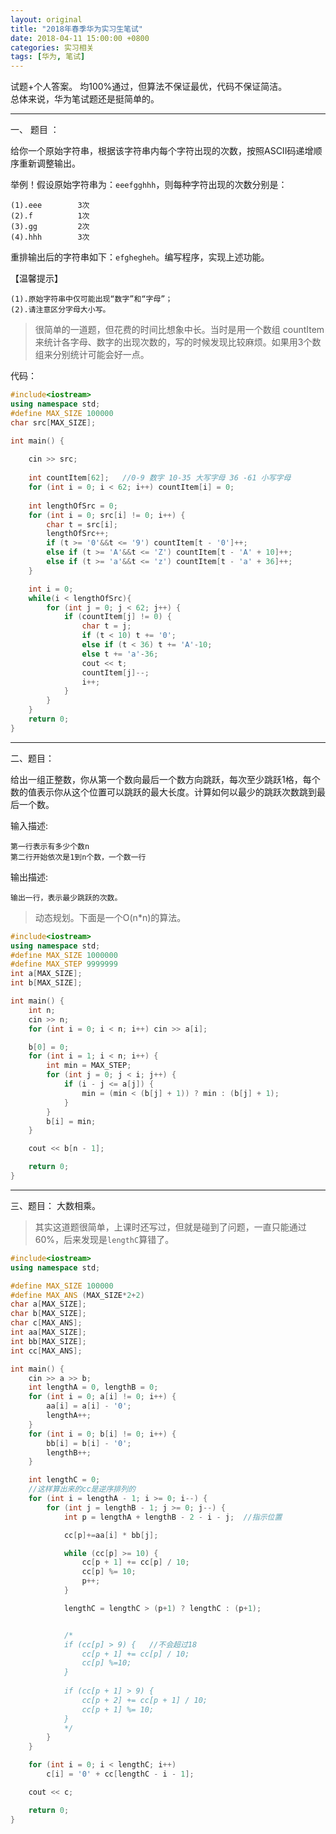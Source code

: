 ```yaml
---
layout: original
title: "2018年春季华为实习生笔试"
date: 2018-04-11 15:00:00 +0800 
categories: 实习相关
tags: [华为, 笔试]
---
```


试题+个人答案。 均100%通过，但算法不保证最优，代码不保证简洁。
<br>总体来说，华为笔试题还是挺简单的。

<!-- more -->

---------------

一、 题目 ：

 给你一个原始字符串，根据该字符串内每个字符出现的次数，按照ASCII码递增顺序重新调整输出。

举例！假设原始字符串为：`eeefgghhh`，则每种字符出现的次数分别是：

	(1).eee        3次
	(2).f          1次
	(3).gg         2次
	(4).hhh        3次

重排输出后的字符串如下：`efghegheh`。编写程序，实现上述功能。

【温馨提示】

	(1).原始字符串中仅可能出现“数字”和“字母”；
	(2).请注意区分字母大小写。

> 很简单的一道题，但花费的时间比想象中长。当时是用一个数组 countItem 来统计各字母、数字的出现次数的，写的时候发现比较麻烦。如果用3个数组来分别统计可能会好一点。

代码：

```c++
#include<iostream>
using namespace std;
#define MAX_SIZE 100000
char src[MAX_SIZE];

int main() {
	
	cin >> src;
	
	int countItem[62];   //0-9 数字 10-35 大写字母 36 -61 小写字母
	for (int i = 0; i < 62; i++) countItem[i] = 0;
	
	int lengthOfSrc = 0;
	for (int i = 0; src[i] != 0; i++) {
		char t = src[i];
		lengthOfSrc++;
		if (t >= '0'&&t <= '9') countItem[t - '0']++;
		else if (t >= 'A'&&t <= 'Z') countItem[t - 'A' + 10]++;
		else if (t >= 'a'&&t <= 'z') countItem[t - 'a' + 36]++;
	}

	int i = 0; 
	while(i < lengthOfSrc){
		for (int j = 0; j < 62; j++) {
			if (countItem[j] != 0) {
				char t = j;
				if (t < 10) t += '0';
				else if (t < 36) t += 'A'-10;
				else t += 'a'-36;
				cout << t;
				countItem[j]--;
				i++;
			}
		}
	}
	return 0;
}
```
---------------------
二、题目：
	
给出一组正整数，你从第一个数向最后一个数方向跳跃，每次至少跳跃1格，每个数的值表示你从这个位置可以跳跃的最大长度。计算如何以最少的跳跃次数跳到最后一个数。

输入描述:

	第一行表示有多少个数n
	第二行开始依次是1到n个数，一个数一行

输出描述:

	输出一行，表示最少跳跃的次数。

> 动态规划。下面是一个O(n*n)的算法。

```c++
#include<iostream>
using namespace std;
#define MAX_SIZE 1000000
#define MAX_STEP 9999999
int a[MAX_SIZE];
int b[MAX_SIZE];

int main() {
	int n;
	cin >> n;
	for (int i = 0; i < n; i++) cin >> a[i];

	b[0] = 0;
	for (int i = 1; i < n; i++) {
		int min = MAX_STEP;
		for (int j = 0; j < i; j++) {
			if (i - j <= a[j]) {
				min = (min < (b[j] + 1)) ? min : (b[j] + 1);
			}
		}
		b[i] = min;
	}

	cout << b[n - 1];

	return 0;
}
```
-----------------------
三、题目： 大数相乘。

> 其实这道题很简单，上课时还写过，但就是碰到了问题，一直只能通过60%，后来发现是`lengthC`算错了。

```c++
#include<iostream>
using namespace std;

#define MAX_SIZE 100000
#define MAX_ANS (MAX_SIZE*2+2)
char a[MAX_SIZE];
char b[MAX_SIZE];
char c[MAX_ANS];
int aa[MAX_SIZE];
int bb[MAX_SIZE];
int cc[MAX_ANS];

int main() {
	cin >> a >> b;
	int lengthA = 0, lengthB = 0;
	for (int i = 0; a[i] != 0; i++) {
		aa[i] = a[i] - '0';
		lengthA++;
	}
	for (int i = 0; b[i] != 0; i++) {
		bb[i] = b[i] - '0';
		lengthB++;
	}

	int lengthC = 0;
	//这样算出来的cc是逆序排列的
	for (int i = lengthA - 1; i >= 0; i--) {
		for (int j = lengthB - 1; j >= 0; j--) {
			int p = lengthA + lengthB - 2 - i - j;  //指示位置

			cc[p]+=aa[i] * bb[j];

			while (cc[p] >= 10) {
				cc[p + 1] += cc[p] / 10;
				cc[p] %= 10;
				p++;
			}

			lengthC = lengthC > (p+1) ? lengthC : (p+1);


			/*
			if (cc[p] > 9) {   //不会超过18
				cc[p + 1] += cc[p] / 10;
				cc[p] %=10;
			}
						
			if (cc[p + 1] > 9) {
				cc[p + 2] += cc[p + 1] / 10;
				cc[p + 1] %= 10;
			}
			*/
		}
	}

	for (int i = 0; i < lengthC; i++)
		c[i] = '0' + cc[lengthC - i - 1];

	cout << c;

	return 0;	
}
```
